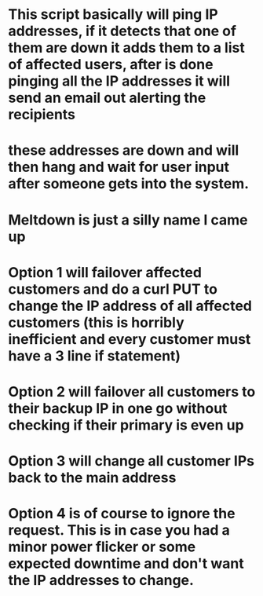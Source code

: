 # This script basically will ping IP addresses, if it detects that one of them are down it adds them to a list of affected users, after is done pinging all the IP addresses it will send an email out alerting the recipients
# these addresses are down and will then hang and wait for user input after someone gets into the system.

# Meltdown is just a silly name I came up

# Option 1 will failover affected customers and do a curl PUT to change the IP address of all affected customers (this is horribly inefficient and every customer must have a 3 line if statement)

# Option 2 will failover all customers to their backup IP in one go without checking if their primary is even up

# Option 3 will change all customer IPs back to the main address

# Option 4 is of course to ignore the request. This is in case you had a minor power flicker or some expected downtime and don't want the IP addresses to change.
